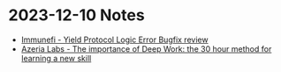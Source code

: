# 2023-12-10 Notes

- [Immunefi - Yield Protocol Logic Error Bugfix review](https://medium.com/immunefi/yield-protocol-logic-error-bugfix-review-7b86741e6f50)
- [Azeria Labs - The importance of Deep Work: the 30 hour method for learning a new skill](https://azeria-labs.com/the-importance-of-deep-work-the-30-hour-method-for-learning-a-new-skill/)